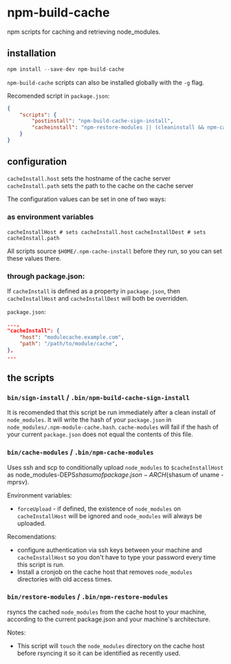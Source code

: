 # npm-build-cache

npm scripts for caching and retrieving node_modules.

## installation

```js
npm install --save-dev npm-build-cache
```

`npm-build-cache` scripts can also be installed globally with the `-g` flag.

Recomended script in `package.json`:
```json
{
    "scripts": {
        "postinstall": "npm-build-cache-sign-install",
        "cacheinstall": "npm-restore-modules || (cleaninstall && npm-cache-modules)"
    }
}
```

## configuration

`cacheInstall.host` sets the hostname of the cache server
`cacheInstall.path` sets the path to the cache on the cache server

The configuration values can be set in one of two ways:

### as environment variables

`cacheInstallHost # sets cacheInstall.host`
`cacheInstallDest # sets cacheInstall.path`

All scripts source `$HOME/.npm-cache-install` before they run, so you can set these values there.

### through package.json:

If `cacheInstall` is defined as a property in `package.json`, then `cacheInstallHost` and `cacheInstallDest` will both be overridden.

`package.json`:
```json
...,
"cacheInstall": {
    "host": "modulecache.example.com",
    "path": "/path/to/module/cache",
},
...
```

## the scripts

### `bin/sign-install` / `.bin/npm-build-cache-sign-install`

It is recomended that this script be run immediately after a clean install of `node_modules`. It will write the hash of your `package.json` in `node_modules/.npm-module-cache.hash`. `cache-modules` will fail if the hash of your current `package.json` does not equal the contents of this file.

### `bin/cache-modules` / `.bin/npm-cache-modules`

Uses ssh and scp to conditionally upload `node_modules` to `$cacheInstallHost` as node_modules-DEPS${shasum of package.json}-ARCH${shasum of uname -mprsv}.

Environment variables:
* `forceUpload` - if defined, the existence of `node_modules` on `cacheInstallHost` will be ignored and `node_modules` will always be uploaded.

Recomendations:

* configure authentication via ssh keys between your machine and `cacheInstallHost` so you don't have to type your password every time this script is run.
* Install a cronjob on the cache host that removes `node_modules` directories with old access times.


### `bin/restore-modules` / `.bin/npm-restore-modules`

rsyncs the cached `node_modules` from the cache host to your machine, according to the current package.json and your machine's architecture.

Notes:
* This script will `touch` the `node_modules` directory on the cache host before rsyncing it so it can be identified as recently used.
